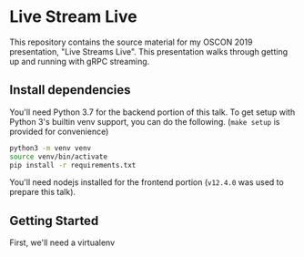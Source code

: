 # Live Stream Live

This repository contains the source material for my OSCON 2019 presentation, "Live Streams Live". This presentation
walks through getting up and running with gRPC streaming.

## Install dependencies

You'll need Python 3.7 for the backend portion of this talk. To get setup with Python 3's builtin venv support, you can do the following.
(`make setup` is provided for convenience)

```bash
python3 -m venv venv
source venv/bin/activate
pip install -r requirements.txt
```

You'll need nodejs installed for the frontend portion (`v12.4.0` was used to prepare this talk).

## Getting Started

First, we'll need a virtualenv
